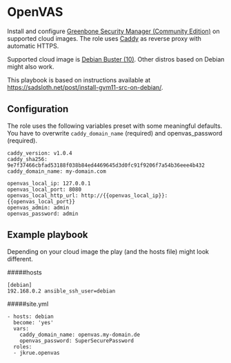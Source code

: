 # OpenVAS 
Install and configure  [Greenbone Security Manager (Community Edition)](https://www.greenbone.net/en/community-edition/) on supported cloud images.
The role uses [Caddy](https://caddyserver.com/) as reverse proxy with automatic HTTPS.


Supported cloud image is [Debian Buster (10)](https://cdimage.debian.org/cdimage/openstack/current/).
Other distros based on Debian might also work.

This playbook is based on instructions available at https://sadsloth.net/post/install-gvm11-src-on-debian/.

## Configuration
The role uses the following variables preset with some meaningful defaults.
You have to overwrite `caddy_domain_name` (required) and openvas_password (required).

```
caddy_version: v1.0.4
caddy_sha256: 9e7f37466cbfad53188f038b84ed4469645d3d0fc91f9206f7a54b36eee4b432
caddy_domain_name: my-domain.com

openvas_local_ip: 127.0.0.1
openvas_local_port: 8080
openvas_local_http_url: http://{{openvas_local_ip}}:{{openvas_local_port}}
openvas_admin: admin
openvas_password: admin
```

## Example playbook
Depending on your cloud image the play (and the hosts file) might look different.

#####hosts
```
[debian]
192.168.0.2 ansible_ssh_user=debian
```

#####site.yml
```
- hosts: debian
  become: 'yes'
  vars:
    caddy_domain_name: openvas.my-domain.de
    openvas_password: SuperSecurePassword
  roles:
  - jkrue.openvas
```
